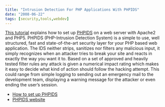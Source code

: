 ```yaml
---
title: "Intrusion Detection For PHP Applications With PHPIDS"
date: "2008-06-22"
tags: [security,tools,webdev]
---
```


[This tutorial](http://howtoforge.com/intrusion-detection-for-php-applications-with-phpids) explains how to set up [PHPIDS](http://php-ids.org/) on a web server with Apache2 and PHP5. PHPIDS (PHP-Intrusion Detection System) is a simple to use, well structured, fast and state-of-the-art security layer for your PHP based web application. The IDS neither strips, sanitizes nor filters any malicious input, it simply recognizes when an attacker tries to break your site and reacts in exactly the way you want it to. Based on a set of approved and heavily tested filter rules any attack is given a numerical impact rating which makes it easy to decide what kind of action should follow the hacking attempt. This could range from simple logging to sending out an emergency mail to the development team, displaying a warning message for the attacker or even ending the user’s session.[](http://howtoforge.com/intrusion-detection-for-php-applications-with-phpids)

- [How to set up PHPIDS](http://howtoforge.com/intrusion-detection-for-php-applications-with-phpids)
- [PHPIDS website](http://php-ids.org/)
